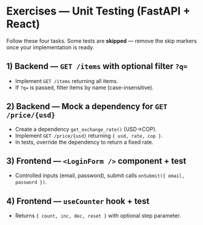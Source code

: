 # Exercises — Unit Testing (FastAPI + React)

Follow these four tasks. Some tests are **skipped** — remove the skip markers once your implementation is ready.

## 1) Backend — `GET /items` with optional filter `?q=`
- Implement `GET /items` returning all items.
- If `?q=` is passed, filter items by name (case-insensitive).

## 2) Backend — Mock a dependency for `GET /price/{usd}`
- Create a dependency `get_exchange_rate()` (USD→COP).
- Implement `GET /price/{usd}` returning `{ usd, rate, cop }`.
- In tests, override the dependency to return a fixed rate.

## 3) Frontend — `<LoginForm />` component + test
- Controlled inputs (email, password), submit calls `onSubmit({ email, password })`.

## 4) Frontend — `useCounter` hook + test
- Returns `{ count, inc, dec, reset }` with optional step parameter.
